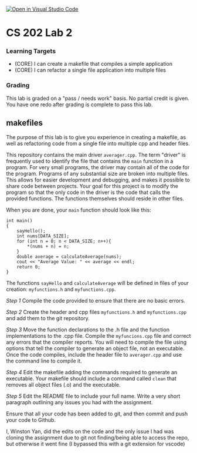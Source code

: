 [![Open in Visual Studio Code](https://classroom.github.com/assets/open-in-vscode-c66648af7eb3fe8bc4f294546bfd86ef473780cde1dea487d3c4ff354943c9ae.svg)](https://classroom.github.com/online_ide?assignment_repo_id=7906820&assignment_repo_type=AssignmentRepo)
# CS 202 Lab 2

### Learning Targets
* (CORE) I can create a makefile that compiles a simple application
* (CORE) I can refactor a single file application into multiple files

### Grading
This lab is graded on a "pass / needs work" basis. No partial credit is given. You have one redo after grading is complete to pass this lab.
## makefiles

The purpose of this lab is to give you experience in creating a makefile, as well as refactoring code from a single file into multiple cpp and header files.

This repository contains the main driver `averager.cpp`. The term "driver" is frequently used to identify the file that contains the `main` function in a program. For very small programs, the driver may contain all of the code for the program. Programs of any substantial size are broken into multiple files. This allows for easier development and debugging, and makes it possible to share code between projects. Your goal for this project is to modify the program so that the only code in the driver is the code that calls the provided functions. The functions themselves should reside in other files.

When you are done, your `main` function should look like this:

```
int main()
{
    sayHello();
    int nums[DATA_SIZE];
    for (int n = 0; n < DATA_SIZE; n++){
        *(nums + n) = n;
    }
    double average = calculateAverage(nums);
    cout << "Average Value: " << average << endl;
    return 0;
}
```

The functions `sayHello` and `calculateAverage` will be defined in files of your creation: `myfunctions.h` and `myfunctions.cpp`.

_Step 1_
Compile the code provided to ensure that there are no basic errors.

_Step 2_
Create the header and cpp files `myfunctions.h` and `myfunctions.cpp` and add them to the git repository.

_Step 3_
Move the function declarations to the .h file and the function implementations to the .cpp file.  Compile the `myfuncions.cpp` file and correct any errors that the compiler reports. You will need to compile the file using options that tell the compiler to generate an object file, not an executable. Once the code compiles, include the header file to `averager.cpp` and use the command line to compile it. 

_Step 4_
Edit the makefile adding the commands required to generate an executable. Your makefile should include a command called `clean` that removes all object files (.o) and the executable.

_Step 5_
Edit the README file to include your full name. Write a very short paragraph outlining any issues you had with the assignment.

Ensure that all your code has been added to git, and then commit and push your code to Github.





I, Winston Yan, did the edits on the code and the only issue I had was cloning the assignment due to git not finding/being able to access the repo, but otherwise it went fine (I bypassed this with a git extension for vscode)